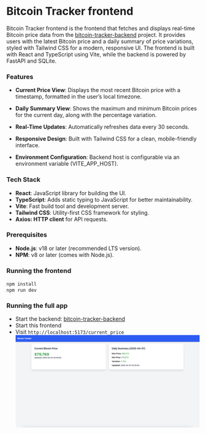 # Bitcoin Tracker frontend 
Bitcoin Tracker frontend is the frontend that fetches and displays real-time Bitcoin price data from the [bitcoin-tracker-backend](https://github.com/felipeNeves93/bitcoin-tracker/tree/master) project. It provides users with the latest Bitcoin price and a daily summary of price variations, styled with Tailwind CSS for a modern, responsive UI. The frontend is built with React and TypeScript using Vite, while the backend is powered by FastAPI and SQLite.

### Features

- **Current Price View**: Displays the most recent Bitcoin price with a timestamp, formatted in the user’s local timezone.

- **Daily Summary View**: Shows the maximum and minimum Bitcoin prices for the current day, along with the percentage variation.
- **Real-Time Updates**: Automatically refreshes data every 30 seconds.
- **Responsive Design**: Built with Tailwind CSS for a clean, mobile-friendly interface.
- **Environment Configuration**: Backend host is configurable via an environment variable (VITE_APP_HOST).

### Tech Stack

- **React**: JavaScript library for building the UI.
- **TypeScript**: Adds static typing to JavaScript for better maintainability.
- **Vite**: Fast build tool and development server.
- **Tailwind CSS**: Utility-first CSS framework for styling.
- **Axios: HTTP client** for API requests.

### Prerequisites

- **Node.js**: v18 or later (recommended LTS version).
- **NPM**: v8 or later (comes with Node.js).

### Running the frontend

```cd bitcoin-tracker-frontend
npm install
npm run dev 
```

### Running the full app
- Start the backend: [bitcoin-tracker-backend](https://github.com/felipeNeves93/bitcoin-tracker/tree/master)
- Start this frontend
- Visit ```http://localhost:5173/current_price```
![Project screenshot](/src/assets/project-screenshot.png)